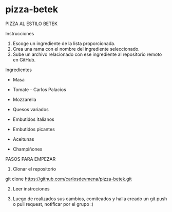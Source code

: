 # pizza-betek

PIZZA AL ESTILO BETEK

Instrucciones

1. Escoge un ingrediente de la lista proporcionada.
2. Crea una rama con el nombre del ingrediente seleccionado.
3. Sube un archivo relacionado con ese ingrediente al repositorio remoto en GitHub.

Ingredientes

- Masa

- Tomate - Carlos Palacios

- Mozzarella

- Quesos variados

- Embutidos italianos

- Embutidos picantes

- Aceitunas

- Champiñones


PASOS PARA EMPEZAR

1. Clonar el repositorio

git clone https://github.com/carlosdevmena/pizza-betek.git

2. Leer instrcciones

3. Luego de realizados sus cambios, comiteados y halla creado un git push o pull request, notificar por el grupo :)
